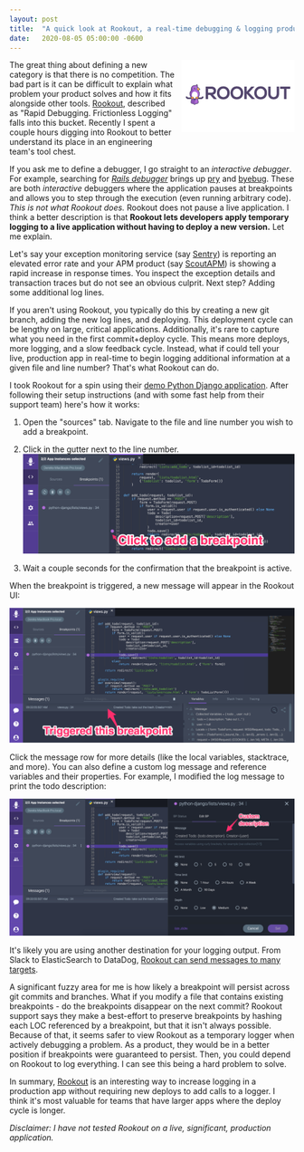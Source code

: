 ```yaml
---
layout: post
title:  "A quick look at Rookout, a real-time debugging & logging product"
date:   2020-08-05 05:00:00 -0600
---
```


<img src="/img/posts/rookout/rookout_logo.png" style="float:right;padding:0 0 10px 10px"/>

The great thing about defining a new category is that there is no competition. The bad part is it can be difficult to explain what problem your product solves and how it fits alongside other tools. [Rookout](https://www.rookout.com/), described as "Rapid Debugging. Frictionless Logging" falls into this bucket. Recently I spent a couple hours digging into Rookout to better understand its place in an engineering team's tool chest.

If you ask me to define a debugger, I go straight to an _interactive debugger_. For example, searching for [_Rails debugger_](https://duckduckgo.com/?q=rails+debugger&t=ffab&atb=v184-1&ia=web) brings up [pry](http://pry.github.io/) and [byebug](https://github.com/deivid-rodriguez/byebug). These are both _interactive_ debuggers where the application pauses at breakpoints and allows you to step through the execution (even running arbitrary code). _This is not what Rookout does._ Rookout does not pause a live application. I think a better description is that __Rookout lets developers apply temporary logging to a live application without having to deploy a new version.__ Let me explain.

Let's say your exception monitoring service (say [Sentry](https://sentry.io)) is reporting an elevated error rate and your APM product (say [ScoutAPM](https://scoutapm.com)) is showing a rapid increase in response times. You inspect the exception details and transaction traces but do not see an obvious culprit. Next step? Adding some additional log lines.

If you aren't using Rookout, you typically do this by creating a new git branch, adding the new log lines, and deploying. This deployment cycle can be lengthy on large, critical applications. Additionally, it's rare to capture what you need in the first commit+deploy cycle. This means more deploys, more logging, and a slow feedback cycle. Instead, what if could tell your live, production app in real-time to begin logging additional information at a given file and line number? That's what Rookout can do.

I took Rookout for a spin using their [demo Python Django application](https://github.com/Rookout/deployment-examples/tree/master/python-django). After following their setup instructions (and with some fast help from their support team) here's how it works:

1. Open the "sources" tab. Navigate to the file and line number you wish to add a breakpoint.

2. Click in the gutter next to the line number.
![](/img/posts/rookout/add_breakpoint.png)

3. Wait a couple seconds for the confirmation that the breakpoint is active.

When the breakpoint is triggered, a new message will appear in the Rookout UI:

![](/img/posts/rookout/triggered.png)

Click the message row for more details (like the local variables, stacktrace, and more). You can also define a custom log message and reference variables and their properties. For example, I modified the log message to print the todo description:

![](/img/posts/rookout/desc.png)

It's likely you are using another destination for your logging output. From Slack to ElasticSearch to DataDog, [Rookout can send messages to many targets](https://docs.rookout.com/docs/integrations/).

A significant fuzzy area for me is how likely a breakpoint will persist across git commits and branches. What if you modify a file that contains existing breakpoints - do the breakpoints disappear on the next commit? Rookout support says they make a best-effort to preserve breakpoints by hashing each LOC referenced by a breakpoint, but that it isn't always possible. Because of that, it seems safer to view Rookout as a temporary logger when actively debugging a problem. As a product, they would be in a better position if breakpoints were guaranteed to persist. Then, you could depend on Rookout to log everything. I can see this being a hard problem to solve.

In summary, [Rookout](https://rookout.com) is an interesting way to increase logging in a production app without requiring new deploys to add calls to a logger. I think it's most valuable for teams that have larger apps where the deploy cycle is longer.

_Disclaimer: I have not tested Rookout on a live, significant, production application._
